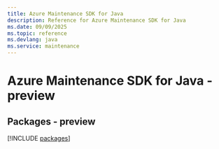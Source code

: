 ```yaml
---
title: Azure Maintenance SDK for Java
description: Reference for Azure Maintenance SDK for Java
ms.date: 09/09/2025
ms.topic: reference
ms.devlang: java
ms.service: maintenance
---
```

# Azure Maintenance SDK for Java - preview
## Packages - preview
[!INCLUDE [packages](maintenance-index.md)]